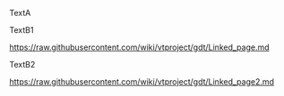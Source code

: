 TextA

TextB1

https://raw.githubusercontent.com/wiki/vtproject/gdt/Linked_page.md

TextB2

https://raw.githubusercontent.com/wiki/vtproject/gdt/Linked_page2.md

